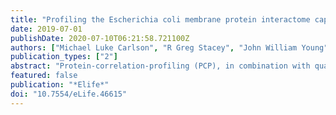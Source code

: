 ```yaml
---
title: "Profiling the Escherichia coli membrane protein interactome captured in Peptidisc libraries."
date: 2019-07-01
publishDate: 2020-07-10T06:21:58.721100Z
authors: ["Michael Luke Carlson", "R Greg Stacey", "John William Young", "Irvinder Singh Wason", "Zhiyu Zhao", "David G Rattray", "Nichollas Scott", "Craig H Kerr", "Mohan Babu", "Leonard J Foster", "Franck Duong Van Hoa"]
publication_types: ["2"]
abstract: "Protein-correlation-profiling (PCP), in combination with quantitative proteomics, has emerged as a high-throughput method for the rapid identification of dynamic protein complexes in native conditions. While PCP has been successfully applied to soluble proteomes, characterization of the membrane interactome has lagged, partly due to the necessary use of detergents to maintain protein solubility. Here, we apply the peptidisc, a 'one-size fits all' membrane mimetic, for the capture of the Escherichia coli cell envelope proteome and its high-resolution fractionation in the absence of detergent. Analysis of the SILAC-labeled peptidisc library via PCP allows generation of over 4900 possible binary interactions out of >700,000 random associations. Using well-characterized membrane protein systems such as the SecY translocon, the Bam complex and the MetNI transporter, we demonstrate that our dataset is a useful resource for identifying transient and surprisingly novel protein interactions. For example, we discover a trans-periplasmic supercomplex comprising subunits of the Bam and Sec machineries, including membrane-bound chaperones YfgM and PpiD. We identify RcsF and OmpA as bone fide interactors of BamA, and we show that MetQ association with the ABC transporter MetNI depends on its N-terminal lipid anchor. We also discover NlpA as a novel interactor of MetNI complex. Most of these interactions are largely undetected by standard detergent-based purification. Together, the peptidisc workflow applied to the proteomic field is emerging as a promising novel approach to characterize membrane protein interactions under native expression conditions and without genetic manipulation."
featured: false
publication: "*Elife*"
doi: "10.7554/eLife.46615"
---
```


